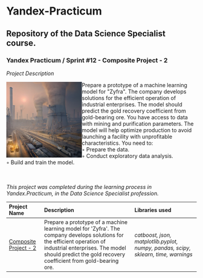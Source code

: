 # Yandex-Practicum <a id='composite_project-2'></a>
## Repository of the Data Science Specialist course.
### Yandex Practicum / Sprint #12 - Composite Project - 2

*Project Description*

<img src="https://github.com/DimaDoesCode/Yandex_Practicum-Composite_Project-2/blob/master/gold_recovery.png" width="200" height="200" align="left"/>

Prepare a prototype of a machine learning model for "Zyfra". The company develops solutions for the efficient operation of industrial enterprises.
The model should predict the gold recovery coefficient from gold-bearing ore. You have access to data with mining and purification parameters.
The model will help optimize production to avoid launching a facility with unprofitable characteristics.
You need to:<br>
◦ Prepare the data.<br>
◦ Conduct exploratory data analysis.<br>
◦ Build and train the model.

<br clear="left"/><br>*This project was completed during the learning process in Yandex.Practicum, in the Data Science Specialist profession.*

| Project Name | Description | Libraries used |
| :---------------------- | :---------------------- | :---------------------- |
| [Composite Project - 2](composite_project-2) | Prepare a prototype of a machine learning model for 'Zyfra'. The company develops solutions for the efficient operation of industrial enterprises. The model should predict the gold recovery coefficient from gold-bearing ore. | <i>catboost, json, matplotlib.pyplot, numpy, pandas, scipy, sklearn, time, warnings</i>|